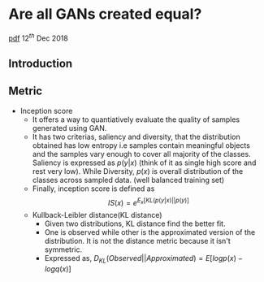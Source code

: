 
# Are all GANs created equal? 
[pdf](https://arxiv.org/pdf/1711.10337.pdf) 12$^{th}$ Dec 2018
## Introduction
## Metric
- Inception score 
	- It offers a way to quantiatively evaluate the quality of samples generated using GAN. 
	- It has two criterias, saliency and diversity, that the distribution obtained has low entropy i.e samples contain meaningful objects and the samples vary enough to cover all majority of the classes. Saliency is expressed as $p(y|x)$ (think of it as single high score and rest very low). While Diversity, $p(x)$ is overall distribution of the classes across sampled data. (well balanced training set)
	- Finally, inception score is defined as $$ IS(x) = e^{E_x[KL(p(y|x) || p(y)]}$$
	- Kullback-Leibler distance(KL distance)
		- Given two distributions, KL distance find the better fit. 
		- One is observed while other is the approximated version of the distribution. It is not the distance metric because it isn't symmetric.
		- Expressed as, $D_{KL} (Observed || Approximated) = E[log p(x) - log q(x)]$
<!--stackedit_data:
eyJoaXN0b3J5IjpbLTM3OTE1NTkxMSwtNTA5OTI4NzgzLDkzMj
I0NTExOSwtMTU3MjMwMTIyNywtMjcxNTM2NTE2XX0=
-->